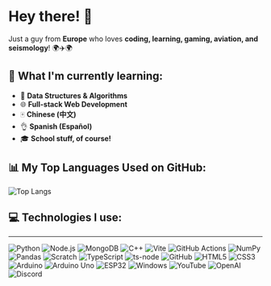 # Hey there! 👋  

Just a guy from **Europe** who loves **coding, learning, gaming, aviation, and seismology**! 🌍✈️🌍  

## 🚀 What I'm currently learning:  
- 🔹 **Data Structures & Algorithms**
- 🌐 **Full-stack Web Development**  
- 🀄 **Chinese (中文)**
- 👌 **Spanish (Español)**
- 🎓 **School stuff, of course!**  

## 📊 My Top Languages Used on GitHub:  
![Top Langs](https://github-readme-stats.vercel.app/api/top-langs/?username=Domiko7&layout=compact&bg_color=180,000000,000000&title_color=ffffff&text_color=ffffff)  

## 💻 Technologies I use:
---
![Python](https://img.shields.io/badge/Python-FFD43B?style=for-the-badge&logo=python&logoColor=blue)
![Node.js](https://img.shields.io/badge/Node.js-339933?style=for-the-badge&logo=nodedotjs&logoColor=white)
![MongoDB](https://img.shields.io/badge/MongoDB-4EA94B?style=for-the-badge&logo=mongodb&logoColor=white)
![C++](https://img.shields.io/badge/C%2B%2B-00599C?style=for-the-badge&logo=c%2B%2B&logoColor=white)
![Vite](https://img.shields.io/badge/Vite-B733BF?style=for-the-badge&logo=vite&logoColor=FFD62E)
![GitHub Actions](https://img.shields.io/badge/GitHub%20Actions-282a2e?style=for-the-badge&logo=githubactions&logoColor=367cfe)
![NumPy](https://img.shields.io/badge/Numpy-777BB4?style=for-the-badge&logo=numpy&logoColor=white)
![Pandas](https://img.shields.io/badge/Pandas-2C2D72?style=for-the-badge&logo=pandas&logoColor=white)
![Scratch](https://img.shields.io/badge/Scratch-4D97FF?style=for-the-badge&logo=scratch&logoColor=white)
![TypeScript](https://img.shields.io/badge/TypeScript-007ACC?style=for-the-badge&logo=typescript&logoColor=white)
![ts-node](https://img.shields.io/badge/ts--node-3178C6?style=for-the-badge&logo=ts-node&logoColor=white)
![GitHub](https://img.shields.io/badge/GitHub-100000?style=for-the-badge&logo=github&logoColor=white)
![HTML5](https://img.shields.io/badge/HTML5-E34F26?style=for-the-badge&logo=html5&logoColor=white)
![CSS3](https://img.shields.io/badge/CSS3-1572B6?style=for-the-badge&logo=css3&logoColor=white)
![Arduino](https://img.shields.io/badge/Arduino-00979D?style=for-the-badge&logo=arduino&logoColor=white)
![Arduino Uno](https://img.shields.io/badge/Arduino_Uno-00979D?style=for-the-badge&logo=arduino&logoColor=white)
![ESP32](https://img.shields.io/badge/ESP32-0E76A8?style=for-the-badge&logo=esp32&logoColor=white)
![Windows](https://img.shields.io/badge/Windows-0078D6?style=for-the-badge&logo=windows&logoColor=white)
![YouTube](https://img.shields.io/badge/YouTube-FF0000?style=for-the-badge&logo=youtube&logoColor=white)
![OpenAI](https://img.shields.io/badge/ChatGPT-00A67E?style=for-the-badge&logo=openai&logoColor=white)
![Discord](https://img.shields.io/badge/Discord-5865F2?style=for-the-badge&logo=discord&logoColor=white)

